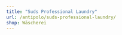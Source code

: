 ```yaml
---
title: "Suds Professional Laundry"
url: /antipolo/suds-professional-laundry/
shop: Wäscherei
---
```

